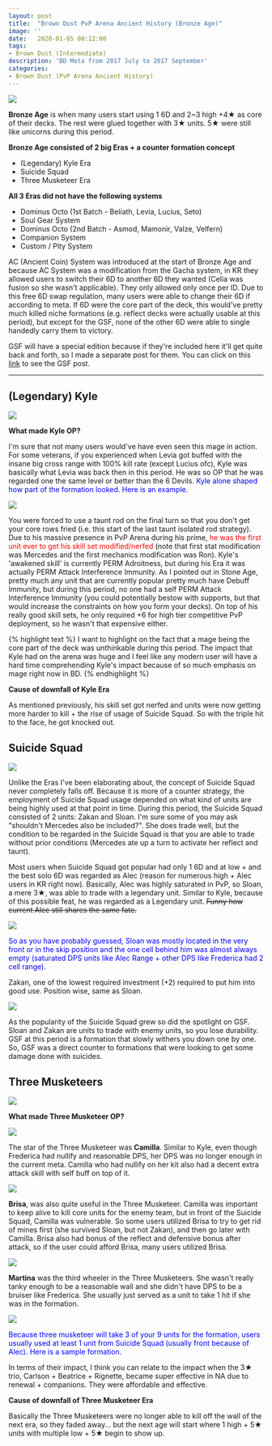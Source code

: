 ```yaml
---
layout: post
title:  "Brown Dust PvP Arena Ancient History (Bronze Age)"
image: ''
date:   2020-01-05 00:12:00
tags:
- Brown Dust (Intermediate)
description: 'BD Meta from 2017 July to 2017 September'
categories:
- Brown Dust (PvP Arena Ancient History)
---
```


<img src="../uploads/bd-pvp-arena-ancient-history-banner.png">

**Bronze Age** is when many users start using 1 6D and 2~3 high +4★ as core of their decks. The rest were glued together with 3★ units. 5★ were still like unicorns during this period.

**Bronze Age consisted of 2 big Eras + a counter formation concept**

* (Legendary) Kyle Era
* Suicide Squad
* Three Musketeer Era

**All 3 Eras did not have the following systems**

* Dominus Octo (1st Batch - Beliath, Levia, Lucius, Seto)
* Soul Gear System
* Dominus Octo (2nd Batch - Asmod, Mamonir, Valze, Velfern)
* Companion System
* Custom / Pity System

AC (Ancient Coin) System was introduced at the start of Bronze Age and because AC System was a modification from the Gacha system, in KR they allowed users to switch their 6D to another 6D they wanted (Celia was fusion so she wasn't applicable). They only allowed only once per ID. Due to this free 6D swap regulation, many users were able to change their 6D if according to meta. If 6D were the core part of the deck, this would've pretty much killed niche formations (e.g. reflect decks were actually usable at this period), but except for the GSF, none of the other 6D were able to single handedly carry them to victory.

GSF will have a special edition because if they're included here it'll get quite back and forth, so I made a separate post for them. You can click on this [link]() to see the GSF post.

---

## (Legendary) Kyle

<img src="../uploads/bd-pvp-arena-ancient-history-kyle.png">

**What made Kyle OP?**

I'm sure that not many users would've have even seen this mage in action. For some veterans, if you experienced when Levia got buffed with the insane big cross range with 100% kill rate (except Lucius ofc), Kyle was basically what Levia was back then in this period. He was so OP that he was regarded one the same level or better than the 6 Devils. <span style="color:blue">Kyle alone shaped how part of the formation looked. Here is an example.</span>

<img src="../uploads/bd-pvp-arena-ancient-history-kyle-formation.png">

You were forced to use a taunt rod on the final turn so that you don't get your core rows fried (i.e. this start of the last taunt isolated rod strategy). Due to his massive presence in PvP Arena during his prime, <span style="color:red">he was the first unit ever to get his skill set modified/nerfed</span> (note that first stat modification was Mercedes and the first mechanics modification was Ron). Kyle's 'awakened skill' is currently PERM Adroitness, but during his Era it was actually PERM Attack Interference Immunity. As I pointed out in Stone Age, pretty much any unit that are currently popular pretty much have Debuff Immunity, but during this period, no one had a self PERM Attack Interference Immunity (you could potentially bestow with supports, but that would increase the constraints on how you form your decks). On top of his really good skill sets, he only required +6 for high tier competitive PvP deployment, so he wasn't that expensive either.

{% highlight text %}
I want to highlight on the fact that a mage being the core part of the deck was unthinkable during this period. The impact that Kyle had on the arena was huge and I feel like any modern user will have a hard time comprehending Kyle's impact because of so much emphasis on mage right now in BD.
{% endhighlight %}

**Cause of downfall of Kyle Era**

As mentioned previously, his skill set got nerfed and units were now getting more harder to kill + the rise of usage of Suicide Squad. So with the triple hit to the face, he got knocked out.

## Suicide Squad

<img src="../uploads/bd-pvp-arena-ancient-history-ss.png">

Unlike the Eras I've been elaborating about, the concept of Suicide Squad never completely falls off. Because it is more of a counter strategy, the employment of Suicide Squad usage depended on what kind of units are being highly used at that point in time. During this period, the Suicide Squad consisted of 2 units: Zakan and Sloan. I'm sure some of you may ask "shouldn't Mercedes also be included?". She does trade well, but the condition to be regarded in the Suicide Squad is that you are able to trade without prior conditions (Mercedes ate up a turn to activate her reflect and taunt).

Most users when Suicide Squad got popular had only 1 6D and at low + and the best solo 6D was regarded as Alec (reason for numerous high + Alec users in KR right now). Basically, Alec was highly saturated in PvP, so Sloan, a mere 3★, was able to trade with a legendary unit. Similar to Kyle, because of this possible feat, he was regarded as a Legendary unit. ~~Funny how current Alec still shares the same fate.~~

<img src="../uploads/bd-pvp-arena-ancient-history-aleclul.gif">

<span style="color:blue">So as you have probably guessed, Sloan was mostly located in the very front or in the skip position and the one cell behind him was almost always empty (saturated DPS units like Alec Range + other DPS like Frederica had 2 cell range).

Zakan, one of the lowest required investment (+2) required to put him into good use. Position wise, same as Sloan.</span>

<img src="../uploads/bd-pvp-arena-ancient-history-suicide-formation.jpg">

As the popularity of the Suicide Squad grew so did the spotlight on GSF. Sloan and Zakan are units to trade with enemy units, so you lose durability. GSF at this period is a formation that slowly withers you down one by one. So, GSF was a direct counter to formations that were looking to get some damage done with suicides.

## Three Musketeers

<img src="../uploads/bd-pvp-arena-ancient-history-3musk-banner.jpg">

**What made Three Musketeer OP?**

<img src="../uploads/bd-pvp-arena-ancient-history-camilla.jpg">

The star of the Three Musketeer was **Camilla**. Similar to Kyle, even though Frederica had nullify and reasonable DPS, her DPS was no longer enough in the current meta. Camilla who had nullify on her kit also had a decent extra attack skill with self buff on top of it.

<img src="../uploads/bd-pvp-arena-ancient-history-brisa.jpg">

**Brisa**, was also quite useful in the Three Musketeer. Camilla was important to keep alive to kill core units for the enemy team, but in front of the Suicide Squad, Camilla was vulnerable. So some users utilized Brisa to try to get rid of mines first (she survived Sloan, but not Zakan), and then go later with Camilla. Brisa also had bonus of the reflect and defensive bonus after attack, so if the user could afford Brisa, many users utilized Brisa.

<img src="../uploads/bd-pvp-arena-ancient-history-martina.jpg">

**Martina** was the third wheeler in the Three Musketeers. She wasn't really tanky enough to be a reasonable wall and she didn't have DPS to be a bruiser like Frederica. She usually just served as a unit to take 1 hit if she was in the formation.

<img src="../uploads/bd-pvp-arena-ancient-history-jirobo.png">

<span style="color:blue">Because three musketeer will take 3 of your 9 units for the formation, users usually used at least 1 unit from Suicide Squad (usually front because of Alec). Here is a sample formation.</span>

In terms of their impact, I think you can relate to the impact when the 3★ trio, Carlson + Beatrice + Rignette, became super effective in NA due to renewal + companions. They were affordable and effective.

**Cause of downfall of Three Musketeer Era**

Basically the Three Musketeers were no longer able to kill off the wall of the next era, so they faded away... but the next age will start where 1 high + 5★ units with multiple low + 5★ begin to show up.
